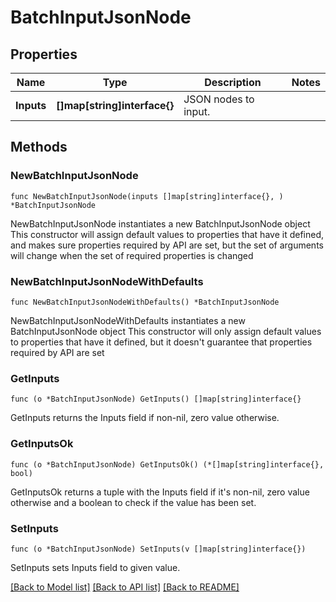 # BatchInputJsonNode

## Properties

Name | Type | Description | Notes
------------ | ------------- | ------------- | -------------
**Inputs** | **[]map[string]interface{}** | JSON nodes to input. | 

## Methods

### NewBatchInputJsonNode

`func NewBatchInputJsonNode(inputs []map[string]interface{}, ) *BatchInputJsonNode`

NewBatchInputJsonNode instantiates a new BatchInputJsonNode object
This constructor will assign default values to properties that have it defined,
and makes sure properties required by API are set, but the set of arguments
will change when the set of required properties is changed

### NewBatchInputJsonNodeWithDefaults

`func NewBatchInputJsonNodeWithDefaults() *BatchInputJsonNode`

NewBatchInputJsonNodeWithDefaults instantiates a new BatchInputJsonNode object
This constructor will only assign default values to properties that have it defined,
but it doesn't guarantee that properties required by API are set

### GetInputs

`func (o *BatchInputJsonNode) GetInputs() []map[string]interface{}`

GetInputs returns the Inputs field if non-nil, zero value otherwise.

### GetInputsOk

`func (o *BatchInputJsonNode) GetInputsOk() (*[]map[string]interface{}, bool)`

GetInputsOk returns a tuple with the Inputs field if it's non-nil, zero value otherwise
and a boolean to check if the value has been set.

### SetInputs

`func (o *BatchInputJsonNode) SetInputs(v []map[string]interface{})`

SetInputs sets Inputs field to given value.



[[Back to Model list]](../README.md#documentation-for-models) [[Back to API list]](../README.md#documentation-for-api-endpoints) [[Back to README]](../README.md)



